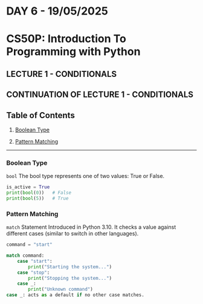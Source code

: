 # DAY 6 - 19/05/2025
# CS50P: Introduction To Programming with Python

## LECTURE 1 - CONDITIONALS

## CONTINUATION OF LECTURE 1 - CONDITIONALS

## Table of Contents
1. [Boolean Type](#boolean-type)

2. [Pattern Matching](#pattern-matching)

---

### Boolean Type
`bool`
The bool type represents one of two values: True or False.

```python
is_active = True
print(bool(0))   # False
print(bool(5))   # True
```

### Pattern Matching
`match` Statement
Introduced in Python 3.10. It checks a value against different cases (similar to switch in other languages).

```python
command = "start"

match command:
    case "start":
        print("Starting the system...")
    case "stop":
        print("Stopping the system...")
    case _:
        print("Unknown command")
case _: acts as a default if no other case matches.
```

